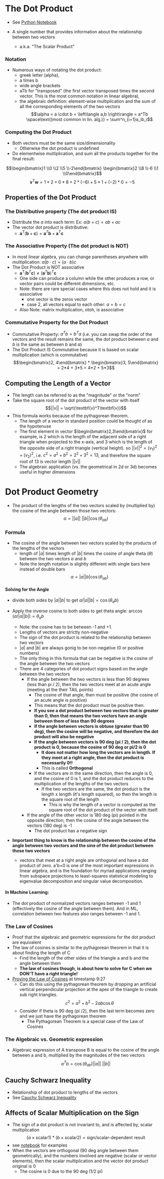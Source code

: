 # The Dot Product

- See [Python Notebook](./vectormultiplication.ipynb)

- A single number that provides information about the relationship between two vectors
  - a.k.a. "The Scalar Product"

### Notation

- Numerous ways of notating the dot product:
  - greek letter (alpha),
  - a times b
  - wide angle brackets
  - aTb for "transposed" (the first vector transposed times the second vector. This is the most common notation in linear algebra),
  - the algebraic definition: element-wise multiplication and the sum of all the corresponding elements of the two vectors
    $$\alpha = a \cdot b = \left\langle a,b \right\rangle = a^Tb \space\text{(most common in lin. alg.)} = \sum^n_{i=1}a_ib_i$$

### Computing the Dot Product

- Both vectors must be the same size/dimensionality
  - Otherwise the dot product is undefined
- Do elementwise multiplication, and sum all the products together for the final result:

$$\begin{bmatrix}1 \\0 \\2 \\5 \\-2\end{bmatrix} \begin{bmatrix}2 \\8 \\-6 \\1 \\0\end{bmatrix}$$
$$\textbf{v}^T\textbf{w} = 1 * 2 + 0 * 8 + 2 * (-6) + 5 * 1 + (-2) * 0 = -5$$

## Properties of the Dot Product

### The Distributive property (The dot product IS)

- Distribute the $a$ into each term:
  Ex: $a(b+c) = ab + ac$
- The vector dot product is distributive:
  - $\textbf{a}^T(\textbf{b}+\textbf{c}) = \textbf{a}^T\textbf{b} + \textbf{a}^T\textbf{c}$

### The Associative Property (The dot product is NOT)

- In most linear algebra, you can change parentheses anywhere with multiplication: $a(b\cdot c) = (a \cdot b)c$
- The Dot Product is NOT associative
  - $\textbf{a}^T(\textbf{b}^T\textbf{c}) \neq (\textbf{a}^T\textbf{b})^T\textbf{c}$
  - One side can produce a column while the other produces a row, or vector pairs could be different dimensions, etc.
  - Note: there are rare special cases where this does not hold and it is associative
    - one vector is the zeros vector
    - case 2, all vectors equal to each other: $a = b = c$
  - Also Note: matrix multiplication, otoh, is associative

### Commutative Property for the Dot Product

- Commutative Property: $a^Tb = b^Ta$ (i.e. you can swap the order of the vectors and the result remains the same, the dot product between $a$ and $b$ is the same as between $b$ and $a$)
- The Dot Product IS Commutative because it is based on scalar multiplication (which is commutative)
  $$\begin{bmatrix}2, 4\end{bmatrix} * \begin{bmatrix}3, 5\end{bmatrix} = 2*4 + 3*5 = 4*2 + 5*3$$

## Computing the Length of a Vector

- The length can be referred to as the "magnitude" or the "norm"
- Take the square root of the dot product of the vector with itself
  $$||v|| = \sqrt{\textbf{v}^T\textbf{v}}$$
- This formula works because of the pythagorean theorem.
  - The length of a vector in standard position could be thought of as the hypotenuse
  - The first element in vector $\begin{bmatrix}2,3\end{bmatrix}$ for example, is 2 which is the length of the adjacent side of a right triangle when projected to the x-axis, and 3 which is the length of the opposite side of a right triangle (vertical height). so $||v||^2 = (v_1)^2 + (v_2)^2$, i.e. $c^2 = a^2 + b^2 = 2^2 + 3^2 = 13$, and therefore the square root of 13 is vector length $||v||$
  - The algebraic application (vs. the geometrical in 2d or 3d) becomes useful in higher dimensions

# Dot Product Geometry

- The product of the lengths of the two vectors scaled by (multiplied by) the cosine of the angle between those two vectors:
  $$\alpha = ||a|| \ ||b||\cos{(\theta_{ab})}$$

### Formula

- The cosine of the angle between two vectors scaled by the products of the lengths of the vectors
  - length of $|a|$ times length of $|b|$ times the cosine of angle theta ($\theta$) between the two vectors $a$ and $b$
  - Note the length notation is slightly different with single bars here instead of double bars
    $$\alpha = |a||b|\cos{(\theta_{ab})}$$

#### Solving for the Angle

- divide both sides by $|a||b|$ to get $a / |a||b| = \cos{(\theta_ab)}$
- Apply the inverse cosine to both sides to get theta angle: $\arccos{(a/|a||b|)} = \theta_ab$

  - Note: the cosine has to be between -1 and +1.
  - Lengths of vectors are strictly non-negative
  - The sign of the dot product is related to the relationship between two vectors
  - $|a|$ and $|b|$ are always gonig to be non-negative (0 or positive numbers)
  - The only thing in this formula that can be negative is the cosine of the angle between the two vectors
  - There are 4 categories of dot product signs based on the angle between the two vectors
    - If the angle between the two vectors is less than 90 degrees (less than pi / 2), then the two vectors meet at an acute angle (meeting at the their TAIL points)
      - The cosine of that angle, then must be positive (the cosine of an acute angle is positive)
      - This means that the dot product must be positive then.
      - **If you see a dot product between two vectors that is greater than 0, then that means the two vectors have an angle between them of less than 90 degrees**
      - **If the angle between vectors is obtuse (greater than 90 deg), then the cosine will be negative, and therefore the dot product will also be negative**
      - **If the angle between vectors is 90 deg (pi / 2), then the dot product is 0, because the cosine of 90 deg or pi/2 is 0**
        - **It does not matter how long the vectors are in length. If they meet at a right angle, then the dot product is necessarily 0!!**
        - This is called **Orthogonal**
      - If the vectors are in the same direction, then the angle is 0, and the cosine of 0 is 1, and the dot product reduces to the multiplication of the lengths of the two vectors
        - If the two vectors are the same, the dot product is the length x length (it's length squared), so then the length is the square root of the length
          - This is why the length of a vector is computed as the square root of the dot product of the vector with itself.
    - If the angle of the other vector is 180 deg (pi) pointed in the opposite direction, then the cosine of the angle between the vectors (180 deg) is -1
      - The dot product has a negative sign

- **Important thing to know is the relationship between the cosine of the angle between two vectors and the sine of the dot product between those two vectors**
  - vectors that meet at a right angle are orthogonal and have a dot product of zero. a'b=0 is one of the most important expressions in linear algebra, and is the foundation for myriad applications ranging from subspace projections to least-squares statistical modeling to eigenvalue decomposition and singular value decomposition.

#### In Machine Learning:

- The dot product of normalized vectors ranges between -1 and 1 (effectively the cosine of the angle between them). And in ML, correlation between two features also ranges between -1 and 1.

### The Law of Cosines

- Proof that the algebraic and geometric expressions for the dot product are equivalent
- The law of cosines is similar to the pythagorean theorem in that it is about finding the length of C
  - Find the length of the other sides of the triangle a and b and the angle between them
  - **The law of cosines though, is about how to solve for C when we DON'T have a right triangle!**
- [Proving the Law of Cosines](https://www.udemy.com/course/linear-algebra-theory-and-implementation/learn/lecture/10500394) at timestamp 9:27
  - Can do this using the pythagorean theorem by dropping an artificial vertical perpendicular projection at the apex of the triangle to create sub right triangles.
    $$c^2 = a^2 + b^2 - 2ab\cos \theta$$
  - Consider if theta is 90 deg (pi /2), then the last term becomes zero and we just have the pythagorean theorem
    - The Pythagorean Theorem is a special case of the Law of Cosines

### The Algebraic vs. Geometric expression

- Algebraic expression of A transpose B is equal to the cosine of the angle between a and b, multiplied by the magnitudes of the two vectors
  $$a^Tb = \cos{(\theta_{ab})}||a|| \ ||b||$$

## Cauchy Schwarz Inequality

- Relationship of dot product to lengths of the vectors
- See [Cauchy Schwarz Inequality](./CauchySchwarz.md)

## Affects of Scalar Multiplication on the Sign

- The sign of a dot product is not invariant to, and is affected by, scalar multiplication
  $$(a \times \text{scalar1}) * (b \times \text{scalar2}) = \text{sign/scalar-dependent result}$$
- see [notebook](./vectormultiplication.ipynb) for examples
- When the vectors are orthogonal (90 deg angle between them geometrically), and the numbers involved are negative (scalar or vector elements), then the scalar multiplication and the vector dot product original is 0
  - The cosine is 0 due to the 90 deg (1/2 pi)
